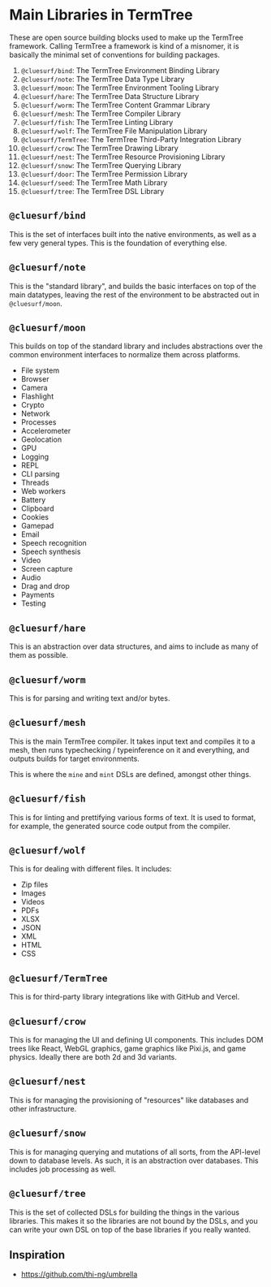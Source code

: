 # Main Libraries in TermTree

These are open source building blocks used to make up the TermTree
framework. Calling TermTree a framework is kind of a misnomer, it is
basically the minimal set of conventions for building packages.

1. `@cluesurf/bind`: The TermTree Environment Binding Library
1. `@cluesurf/note`: The TermTree Data Type Library
1. `@cluesurf/moon`: The TermTree Environment Tooling Library
1. `@cluesurf/hare`: The TermTree Data Structure Library
1. `@cluesurf/worm`: The TermTree Content Grammar Library
1. `@cluesurf/mesh`: The TermTree Compiler Library
1. `@cluesurf/fish`: The TermTree Linting Library
1. `@cluesurf/wolf`: The TermTree File Manipulation Library
1. `@cluesurf/TermTree`: The TermTree Third-Party Integration Library
1. `@cluesurf/crow`: The TermTree Drawing Library
1. `@cluesurf/nest`: The TermTree Resource Provisioning Library
1. `@cluesurf/snow`: The TermTree Querying Library
1. `@cluesurf/door`: The TermTree Permission Library
1. `@cluesurf/seed`: The TermTree Math Library
1. `@cluesurf/tree`: The TermTree DSL Library

## `@cluesurf/bind`

This is the set of interfaces built into the native environments, as
well as a few very general types. This is the foundation of everything
else.

## `@cluesurf/note`

This is the "standard library", and builds the basic interfaces on top
of the main datatypes, leaving the rest of the environment to be
abstracted out in `@cluesurf/moon`.

## `@cluesurf/moon`

This builds on top of the standard library and includes abstractions
over the common environment interfaces to normalize them across
platforms.

- File system
- Browser
- Camera
- Flashlight
- Crypto
- Network
- Processes
- Accelerometer
- Geolocation
- GPU
- Logging
- REPL
- CLI parsing
- Threads
- Web workers
- Battery
- Clipboard
- Cookies
- Gamepad
- Email
- Speech recognition
- Speech synthesis
- Video
- Screen capture
- Audio
- Drag and drop
- Payments
- Testing

## `@cluesurf/hare`

This is an abstraction over data structures, and aims to include as many
of them as possible.

## `@cluesurf/worm`

This is for parsing and writing text and/or bytes.

## `@cluesurf/mesh`

This is the main TermTree compiler. It takes input text and compiles it
to a mesh, then runs typechecking / typeinference on it and everything,
and outputs builds for target environments.

This is where the `mine` and `mint` DSLs are defined, amongst other
things.

## `@cluesurf/fish`

This is for linting and prettifying various forms of text. It is used to
format, for example, the generated source code output from the compiler.

## `@cluesurf/wolf`

This is for dealing with different files. It includes:

- Zip files
- Images
- Videos
- PDFs
- XLSX
- JSON
- XML
- HTML
- CSS

## `@cluesurf/TermTree`

This is for third-party library integrations like with GitHub and
Vercel.

## `@cluesurf/crow`

This is for managing the UI and defining UI components. This includes
DOM trees like React, WebGL graphics, game graphics like Pixi.js, and
game physics. Ideally there are both 2d and 3d variants.

## `@cluesurf/nest`

This is for managing the provisioning of "resources" like databases and
other infrastructure.

## `@cluesurf/snow`

This is for managing querying and mutations of all sorts, from the
API-level down to database levels. As such, it is an abstraction over
databases. This includes job processing as well.

## `@cluesurf/tree`

This is the set of collected DSLs for building the things in the various
libraries. This makes it so the libraries are not bound by the DSLs, and
you can write your own DSL on top of the base libraries if you really
wanted.

## Inspiration

- https://github.com/thi-ng/umbrella
